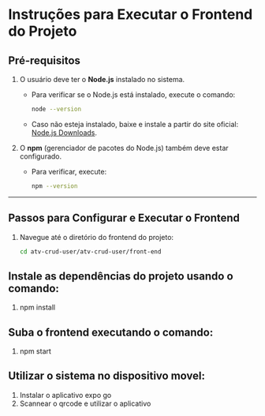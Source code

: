 # Instruções para Executar o Frontend do Projeto

## Pré-requisitos
1. O usuário deve ter o **Node.js** instalado no sistema.
   - Para verificar se o Node.js está instalado, execute o comando:
     ```bash
     node --version
     ```
   - Caso não esteja instalado, baixe e instale a partir do site oficial: [Node.js Downloads](https://nodejs.org/).

2. O **npm** (gerenciador de pacotes do Node.js) também deve estar configurado.
   - Para verificar, execute:
     ```bash
     npm --version
     ```

---

## Passos para Configurar e Executar o Frontend

1. Navegue até o diretório do frontend do projeto:
   ```bash
   cd atv-crud-user/atv-crud-user/front-end

## Instale as dependências do projeto usando o comando:

1. npm install 

## Suba o frontend executando o comando:

1. npm start

## Utilizar o sistema no dispositivo movel: 

1. Instalar o aplicativo expo go 
2. Scannear o qrcode e utilizar o aplicativo 
